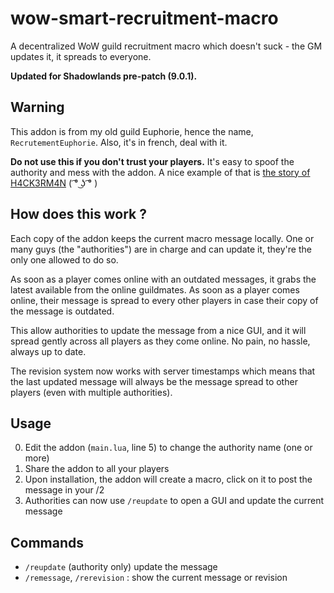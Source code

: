 # wow-smart-recruitment-macro
A decentralized WoW guild recruitment macro which doesn't suck - the GM updates it, it spreads to everyone.

**Updated for Shadowlands pre-patch (9.0.1).**

## Warning

This addon is from my old guild Euphorie, hence the name, `RecrutementEuphorie`. Also, it's in french, deal with it.

**Do not use this if you don't trust your players.** It's easy to spoof the authority and mess with the addon. A nice example of that is [the story of H4CK3RM4N](https://www.reddit.com/user/natinusala/comments/826vyz/the_story_of_h4ck3rm4n_or_how_i_lifted_the/) ( ͡° ͜ʖ ͡° )

## How does this work ?

Each copy of the addon keeps the current macro message locally. One or many guys (the "authorities") are in charge and can update it, they're the only one allowed to do so.

As soon as a player comes online with an outdated messages, it grabs the latest available from the online guildmates. As soon as a player comes online, their message is spread to every other players in case their copy of the message is outdated.

This allow authorities to update the message from a nice GUI, and it will spread gently across all players as they come online. No pain, no hassle, always up to date.

The revision system now works with server timestamps which means that the last updated message will always be the message spread to other players (even with multiple authorities).

## Usage

0. Edit the addon (`main.lua`, line 5) to change the authority name (one or more)
1. Share the addon to all your players
2. Upon installation, the addon will create a macro, click on it to post the message in your /2
3. Authorities can now use `/reupdate` to open a GUI and update the current message

## Commands

* `/reupdate` (authority only) update the message
* `/remessage`, `/rerevision` : show the current message or revision
